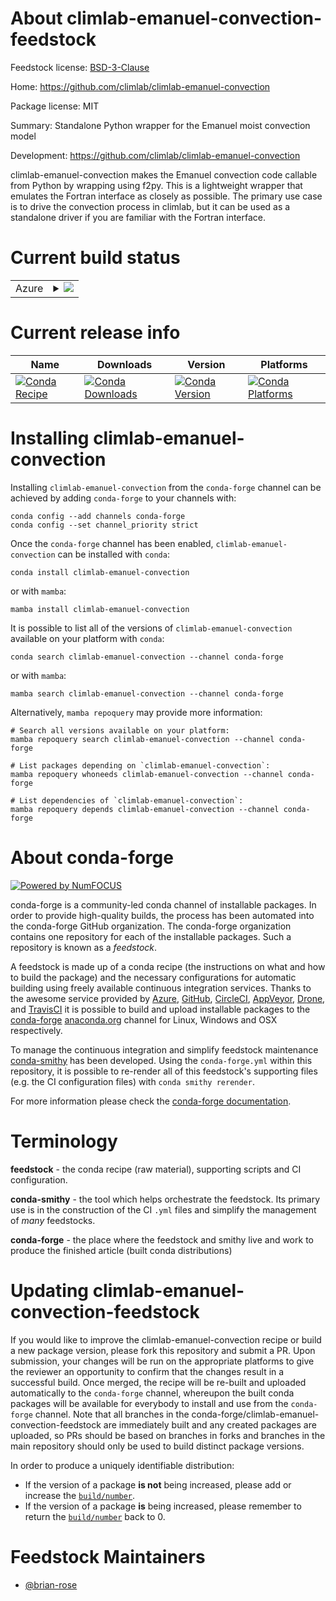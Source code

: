 About climlab-emanuel-convection-feedstock
==========================================

Feedstock license: [BSD-3-Clause](https://github.com/conda-forge/climlab-emanuel-convection-feedstock/blob/main/LICENSE.txt)

Home: https://github.com/climlab/climlab-emanuel-convection

Package license: MIT

Summary: Standalone Python wrapper for the Emanuel moist convection model

Development: https://github.com/climlab/climlab-emanuel-convection

climlab-emanuel-convection makes the Emanuel convection code callable
from Python by wrapping using f2py. This is a lightweight wrapper that
emulates the Fortran interface as closely as possible. The primary use case
is to drive the convection process in climlab, but it can be used as
a standalone driver if you are familiar with the Fortran interface.


Current build status
====================


<table>
    
  <tr>
    <td>Azure</td>
    <td>
      <details>
        <summary>
          <a href="https://dev.azure.com/conda-forge/feedstock-builds/_build/latest?definitionId=15917&branchName=main">
            <img src="https://dev.azure.com/conda-forge/feedstock-builds/_apis/build/status/climlab-emanuel-convection-feedstock?branchName=main">
          </a>
        </summary>
        <table>
          <thead><tr><th>Variant</th><th>Status</th></tr></thead>
          <tbody><tr>
              <td>linux_64_numpy1.23python3.11.____cpython</td>
              <td>
                <a href="https://dev.azure.com/conda-forge/feedstock-builds/_build/latest?definitionId=15917&branchName=main">
                  <img src="https://dev.azure.com/conda-forge/feedstock-builds/_apis/build/status/climlab-emanuel-convection-feedstock?branchName=main&jobName=linux&configuration=linux%20linux_64_numpy1.23python3.11.____cpython" alt="variant">
                </a>
              </td>
            </tr><tr>
              <td>linux_64_numpy1.26python3.12.____cpython</td>
              <td>
                <a href="https://dev.azure.com/conda-forge/feedstock-builds/_build/latest?definitionId=15917&branchName=main">
                  <img src="https://dev.azure.com/conda-forge/feedstock-builds/_apis/build/status/climlab-emanuel-convection-feedstock?branchName=main&jobName=linux&configuration=linux%20linux_64_numpy1.26python3.12.____cpython" alt="variant">
                </a>
              </td>
            </tr><tr>
              <td>osx_64_numpy1.23python3.11.____cpython</td>
              <td>
                <a href="https://dev.azure.com/conda-forge/feedstock-builds/_build/latest?definitionId=15917&branchName=main">
                  <img src="https://dev.azure.com/conda-forge/feedstock-builds/_apis/build/status/climlab-emanuel-convection-feedstock?branchName=main&jobName=osx&configuration=osx%20osx_64_numpy1.23python3.11.____cpython" alt="variant">
                </a>
              </td>
            </tr><tr>
              <td>osx_64_numpy1.26python3.12.____cpython</td>
              <td>
                <a href="https://dev.azure.com/conda-forge/feedstock-builds/_build/latest?definitionId=15917&branchName=main">
                  <img src="https://dev.azure.com/conda-forge/feedstock-builds/_apis/build/status/climlab-emanuel-convection-feedstock?branchName=main&jobName=osx&configuration=osx%20osx_64_numpy1.26python3.12.____cpython" alt="variant">
                </a>
              </td>
            </tr><tr>
              <td>osx_arm64_numpy1.23python3.11.____cpython</td>
              <td>
                <a href="https://dev.azure.com/conda-forge/feedstock-builds/_build/latest?definitionId=15917&branchName=main">
                  <img src="https://dev.azure.com/conda-forge/feedstock-builds/_apis/build/status/climlab-emanuel-convection-feedstock?branchName=main&jobName=osx&configuration=osx%20osx_arm64_numpy1.23python3.11.____cpython" alt="variant">
                </a>
              </td>
            </tr><tr>
              <td>osx_arm64_numpy1.26python3.12.____cpython</td>
              <td>
                <a href="https://dev.azure.com/conda-forge/feedstock-builds/_build/latest?definitionId=15917&branchName=main">
                  <img src="https://dev.azure.com/conda-forge/feedstock-builds/_apis/build/status/climlab-emanuel-convection-feedstock?branchName=main&jobName=osx&configuration=osx%20osx_arm64_numpy1.26python3.12.____cpython" alt="variant">
                </a>
              </td>
            </tr><tr>
              <td>win_64_numpy1.23python3.11.____cpython</td>
              <td>
                <a href="https://dev.azure.com/conda-forge/feedstock-builds/_build/latest?definitionId=15917&branchName=main">
                  <img src="https://dev.azure.com/conda-forge/feedstock-builds/_apis/build/status/climlab-emanuel-convection-feedstock?branchName=main&jobName=win&configuration=win%20win_64_numpy1.23python3.11.____cpython" alt="variant">
                </a>
              </td>
            </tr><tr>
              <td>win_64_numpy1.26python3.12.____cpython</td>
              <td>
                <a href="https://dev.azure.com/conda-forge/feedstock-builds/_build/latest?definitionId=15917&branchName=main">
                  <img src="https://dev.azure.com/conda-forge/feedstock-builds/_apis/build/status/climlab-emanuel-convection-feedstock?branchName=main&jobName=win&configuration=win%20win_64_numpy1.26python3.12.____cpython" alt="variant">
                </a>
              </td>
            </tr>
          </tbody>
        </table>
      </details>
    </td>
  </tr>
</table>

Current release info
====================

| Name | Downloads | Version | Platforms |
| --- | --- | --- | --- |
| [![Conda Recipe](https://img.shields.io/badge/recipe-climlab--emanuel--convection-green.svg)](https://anaconda.org/conda-forge/climlab-emanuel-convection) | [![Conda Downloads](https://img.shields.io/conda/dn/conda-forge/climlab-emanuel-convection.svg)](https://anaconda.org/conda-forge/climlab-emanuel-convection) | [![Conda Version](https://img.shields.io/conda/vn/conda-forge/climlab-emanuel-convection.svg)](https://anaconda.org/conda-forge/climlab-emanuel-convection) | [![Conda Platforms](https://img.shields.io/conda/pn/conda-forge/climlab-emanuel-convection.svg)](https://anaconda.org/conda-forge/climlab-emanuel-convection) |

Installing climlab-emanuel-convection
=====================================

Installing `climlab-emanuel-convection` from the `conda-forge` channel can be achieved by adding `conda-forge` to your channels with:

```
conda config --add channels conda-forge
conda config --set channel_priority strict
```

Once the `conda-forge` channel has been enabled, `climlab-emanuel-convection` can be installed with `conda`:

```
conda install climlab-emanuel-convection
```

or with `mamba`:

```
mamba install climlab-emanuel-convection
```

It is possible to list all of the versions of `climlab-emanuel-convection` available on your platform with `conda`:

```
conda search climlab-emanuel-convection --channel conda-forge
```

or with `mamba`:

```
mamba search climlab-emanuel-convection --channel conda-forge
```

Alternatively, `mamba repoquery` may provide more information:

```
# Search all versions available on your platform:
mamba repoquery search climlab-emanuel-convection --channel conda-forge

# List packages depending on `climlab-emanuel-convection`:
mamba repoquery whoneeds climlab-emanuel-convection --channel conda-forge

# List dependencies of `climlab-emanuel-convection`:
mamba repoquery depends climlab-emanuel-convection --channel conda-forge
```


About conda-forge
=================

[![Powered by
NumFOCUS](https://img.shields.io/badge/powered%20by-NumFOCUS-orange.svg?style=flat&colorA=E1523D&colorB=007D8A)](https://numfocus.org)

conda-forge is a community-led conda channel of installable packages.
In order to provide high-quality builds, the process has been automated into the
conda-forge GitHub organization. The conda-forge organization contains one repository
for each of the installable packages. Such a repository is known as a *feedstock*.

A feedstock is made up of a conda recipe (the instructions on what and how to build
the package) and the necessary configurations for automatic building using freely
available continuous integration services. Thanks to the awesome service provided by
[Azure](https://azure.microsoft.com/en-us/services/devops/), [GitHub](https://github.com/),
[CircleCI](https://circleci.com/), [AppVeyor](https://www.appveyor.com/),
[Drone](https://cloud.drone.io/welcome), and [TravisCI](https://travis-ci.com/)
it is possible to build and upload installable packages to the
[conda-forge](https://anaconda.org/conda-forge) [anaconda.org](https://anaconda.org/)
channel for Linux, Windows and OSX respectively.

To manage the continuous integration and simplify feedstock maintenance
[conda-smithy](https://github.com/conda-forge/conda-smithy) has been developed.
Using the ``conda-forge.yml`` within this repository, it is possible to re-render all of
this feedstock's supporting files (e.g. the CI configuration files) with ``conda smithy rerender``.

For more information please check the [conda-forge documentation](https://conda-forge.org/docs/).

Terminology
===========

**feedstock** - the conda recipe (raw material), supporting scripts and CI configuration.

**conda-smithy** - the tool which helps orchestrate the feedstock.
                   Its primary use is in the construction of the CI ``.yml`` files
                   and simplify the management of *many* feedstocks.

**conda-forge** - the place where the feedstock and smithy live and work to
                  produce the finished article (built conda distributions)


Updating climlab-emanuel-convection-feedstock
=============================================

If you would like to improve the climlab-emanuel-convection recipe or build a new
package version, please fork this repository and submit a PR. Upon submission,
your changes will be run on the appropriate platforms to give the reviewer an
opportunity to confirm that the changes result in a successful build. Once
merged, the recipe will be re-built and uploaded automatically to the
`conda-forge` channel, whereupon the built conda packages will be available for
everybody to install and use from the `conda-forge` channel.
Note that all branches in the conda-forge/climlab-emanuel-convection-feedstock are
immediately built and any created packages are uploaded, so PRs should be based
on branches in forks and branches in the main repository should only be used to
build distinct package versions.

In order to produce a uniquely identifiable distribution:
 * If the version of a package **is not** being increased, please add or increase
   the [``build/number``](https://docs.conda.io/projects/conda-build/en/latest/resources/define-metadata.html#build-number-and-string).
 * If the version of a package **is** being increased, please remember to return
   the [``build/number``](https://docs.conda.io/projects/conda-build/en/latest/resources/define-metadata.html#build-number-and-string)
   back to 0.

Feedstock Maintainers
=====================

* [@brian-rose](https://github.com/brian-rose/)


